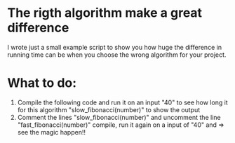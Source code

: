 # The rigth algorithm make a great difference 
I wrote just a small example script to show you how huge the difference in running time can be when you 
choose the wrong algorithm for your project.

# What to do:
1. Compile the following code and run it on an input "40" to see how long it for this  algorithm "slow_fibonacci(number)"  to show the output 
2. Comment the lines "slow_fibonacci(number)" and uncomment the line "fast_fibonacci(number)" compile, run it again on a input of "40" and =>  see the magic happen!! 
